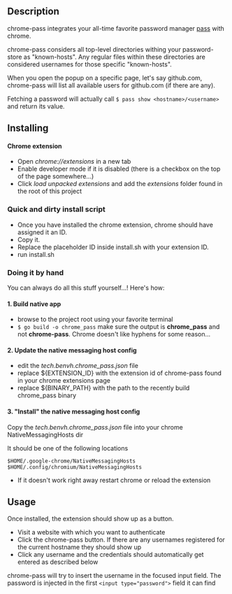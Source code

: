 ## Description
chrome-pass integrates your all-time favorite password manager [pass](https://www.passwordstore.org/) with chrome.

chrome-pass considers all top-level directories withing your password-store as "known-hosts". Any regular
files within these directories are considered usernames for those specific "known-hosts".

When you open the popup on a specific page, let's say github.com, chrome-pass will list all available users for
github.com (if there are any).

Fetching a password will actually call ```$ pass show <hostname>/<username>``` and return its value.


## Installing

#### Chrome extension
* Open *chrome://extensions* in a new tab
* Enable developer mode if it is disabled (there is a checkbox on the top of the page somewhere...)
* Click *load unpacked extensions* and add the *extensions* folder found in the root of this project

### Quick and dirty install script
* Once you have installed the chrome extension, chrome should have assigned it an ID.
* Copy it.
* Replace the placeholder ID inside install.sh with your extension ID.
* run install.sh


### Doing it by hand
You can always do all this stuff yourself...! Here's how:

#### 1. Build native app
* browse to the project root using your favorite terminal
* ```$ go build -o chrome_pass```  make sure the output is **chrome_pass** and not **chrome-pass**. Chrome doesn't like hyphens for some reason...

#### 2. Update the native messaging host config
* edit the *tech.benvh.chrome_pass.json* file
* replace ${EXTENSION_ID} with the extension id of chrome-pass found in your chrome extensions page
* replace ${BINARY_PATH} with the path to the recently build chrome_pass binary

#### 3. "Install" the native messaging host config
Copy the *tech.benvh.chrome_pass.json* file into your chrome NativeMessagingHosts dir

It should be one of the following locations 

```
$HOME/.google-chrome/NativeMessagingHosts
$HOME/.config/chromium/NativeMessagingHosts
```

* If it doesn't work right away restart chrome or reload the extension

## Usage
Once installed, the extension should show up as a button.

* Visit a website with which you want to authenticate
* Click the chrome-pass button. If there are any usernames registered for the current hostname they should show up
* Click any username and the credentials should automatically get entered as described below 

chrome-pass will try to insert the username in the focused input field. The password is injected
in the first ```<input type="password">``` field it can find
